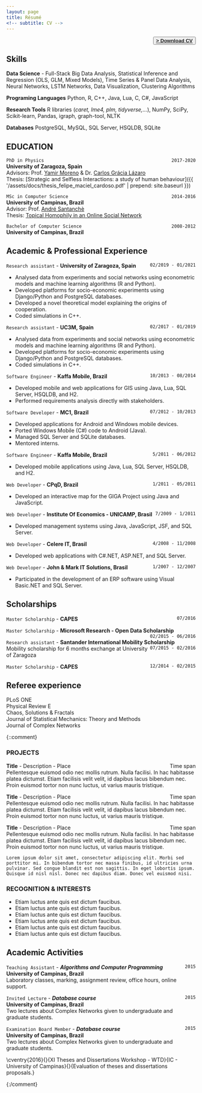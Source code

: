 ```yaml
---
layout: page
title: Résumé
<!-- subtitle: CV -->
---
```


<span style="float: right; ">
<!-- <a href="{{ '/assets/docs/cv_felipe_maciel_cardoso.pdf' | prepend: site.baseurl }}"><strong>> Download CV</strong></a> -->
<button name="button"><a href="{{ '/assets/docs/cv_felipe_maciel_cardoso.pdf' | prepend: site.baseurl }}"><strong>> Download CV</strong></a> </button>
 </span>

<br>

## Skills

**Data Science** - Full-Stack Big Data Analysis, Statistical Inference and Regression (OLS, GLM, Mixed Models), Time Series & Panel Data Analysis, Neural Networks, LSTM Networks, Data Visualization, Clustering Algorithms

**Programing Languages**  Python, R, C++, Java, Lua, C,  C\#, JavaScript

**Research Tools** R libraries (*caret, lme4, plm, tidyverse,...*), NumPy, SciPy, Scikit-learn, Pandas, igraph, graph-tool, NLTK

**Databases** PostgreSQL, MySQL, SQL Server, HSQLDB, SQLite

## EDUCATION

`PhD in Physics` <span style="float: right; ">`2017-2020`</span>  
**University of Zaragoza, Spain**  
Advisors: Prof. [Yamir Moreno](https://cosnet.bifi.es/people/yamir-moreno/) & Dr. [Carlos Grácia Lázaro](https://scholar.google.com/citations?user=YPBNyA4AAAAJ&hl=es)  
Thesis: [Strategic and Selfless Interactions: a study of human behaviour]({{ '/assets/docs/thesis_felipe_maciel_cardoso.pdf' | prepend: site.baseurl }})


`MSc in Computer Science` <span style="float: right; ">`2014-2016`</span>  
**University of Campinas, Brazil**  
Advisor: Prof. [André Santanchè](https://www.ic.unicamp.br/~santanch/)  
Thesis: [Topical Homophily in an Online Social Network](http://repositorio.unicamp.br/jspui/handle/REPOSIP/320878)

`Bachelor of Computer Science` <span style="float: right; ">`2008-2012`</span>  
**University of Campinas, Brazil**  

## Academic & Professional Experience

`Research assistant` - **University of Zaragoza, Spain** <span style="float: right; ">`02/2019 - 01/2021`</span>

- Analysed data from experiments and social networks using econometric models and machine learning algorithms (R and Python).
- Developed platforms for socio-economic experiments using Django/Python and PostgreSQL databases.  
- Developed a novel theoretical model explaining the origins of cooperation. 
- Coded simulations in C++.

`Research assistant` - **UC3M, Spain** <span style="float: right; ">`02/2017 - 01/2019`</span>  

- Analysed data from experiments and social networks using econometric models and machine learning algorithms (R and Python).
- Developed platforms for socio-economic experiments using Django/Python and PostgreSQL databases.  
- Coded simulations in C++.

`Software Engineer` - **Kaffa Mobile, Brazil** <span style="float: right; ">`10/2013 - 08/2014`</span>  

- Developed mobile and web applications for GIS using Java, Lua, SQL Server, HSQLDB, and H2.  
- Performed requirements analysis directly with stakeholders.

`Software Developer` - **MC1, Brazil** <span style="float: right; ">`07/2012 - 10/2013`</span>  

- Developed applications for Android and Windows mobile devices.  
- Ported Windows Mobile (C\#) code to Android (Java).  
- Managed SQL Server and SQLite databases.  
- Mentored interns.

`Software Engineer` - **Kaffa Mobile, Brazil** <span style="float: right; ">`5/2011 - 06/2012`</span>  

- Developed mobile applications using Java, Lua, SQL Server, HSQLDB, and H2.

`Web Developer` - **CPqD, Brazil** <span style="float: right; ">`1/2011 - 05/2011`</span>  

- Developed an interactive map for the GIGA Project using Java and JavaScript.

`Web Developer` - **Institute Of Economics - UNICAMP, Brasil** <span style="float: right; ">`7/2009 - 1/2011`</span>  

- Developed management systems using Java, JavaScript, JSF, and SQL Server.

`Web Developer` - **Celere IT, Brasil** <span style="float: right; ">`4/2008 - 11/2008`</span>  

- Developed web applications with C\#.NET, ASP.NET, and SQL Server.

`Web Developer` - **John & Mark IT Solutions, Brasil** <span style="float: right; ">`1/2007 - 12/2007`</span>  

- Participated in the development of an ERP software using Visual Basic.NET and SQL Server.

## Scholarships

`Master Scholarship` - **CAPES** <span style="float: right; ">`07/2016`</span>  

`Master Scholarship` - **Microsoft Research - Open Data Scholarship** <span style="float: right; ">`02/2015 - 06/2016`</span>  

`Research assistant` - **Santander International Mobility Scholarship** <span style="float: right; ">`07/2015 - 02/2016`</span>  
Mobility scholarship for 6 months exchange at University of Zaragoza

`Master Scholarship` - **CAPES** <span style="float: right; ">`12/2014 - 02/2015`</span>  

## Referee experience

PLoS ONE \
Physical Review E \
Chaos, Solutions & Fractals \
Journal of Statistical Mechanics: Theory and Methods \
Journal of Complex Networks

{::comment}

### PROJECTS

**Title** - Description - Place <span style="float: right; ">Time span</span>  
Pellentesque euismod odio nec mollis rutrum. Nulla facilisi. In hac habitasse platea dictumst. Etiam facilisis velit velit, id dapibus lacus bibendum nec. Proin euismod tortor non nunc luctus, ut varius mauris tristique.  

**Title** - Description - Place <span style="float: right; ">Time span</span>  
Pellentesque euismod odio nec mollis rutrum. Nulla facilisi. In hac habitasse platea dictumst. Etiam facilisis velit velit, id dapibus lacus bibendum nec. Proin euismod tortor non nunc luctus, ut varius mauris tristique.  

**Title** - Description - Place <span style="float: right; ">Time span</span>  
Pellentesque euismod odio nec mollis rutrum. Nulla facilisi. In hac habitasse platea dictumst. Etiam facilisis velit velit, id dapibus lacus bibendum nec. Proin euismod tortor non nunc luctus, ut varius mauris tristique.  




``` Lorem ipsum dolor sit amet, consectetur adipiscing elit. Morbi sed porttitor mi. In bibendum tortor nec massa finibus, id ultricies urna pulvinar. Sed congue blandit est non sagittis. In eget lobortis ipsum. Quisque id nisl nisl. Donec nec dapibus diam. Donec vel euismod nisi.  ```  

### RECOGNITION & INTERESTS

- Etiam luctus ante quis est dictum faucibus.
- Etiam luctus ante quis est dictum faucibus.
- Etiam luctus ante quis est dictum faucibus.
- Etiam luctus ante quis est dictum faucibus.
- Etiam luctus ante quis est dictum faucibus.
- Etiam luctus ante quis est dictum faucibus.


## Academic Activities

`Teaching Assistant` - ***Algorithms and Computer Programming***  <span style="float: right; ">`2015`</span>  
**University of Campinas, Brazil**  
Laboratory classes, marking, assignment review, office hours, online support.

`Invited Lecture` - ***Database course***  <span style="float: right; ">`2015`</span>  
**University of Campinas, Brazil**  
Two lectures about Complex Networks given to undergraduate and graduate students.

`Examination Board Member` - ***Database course***  <span style="float: right; ">`2015`</span>  
**University of Campinas, Brazil**  
Two lectures about Complex Networks given to undergraduate and graduate students.

\cventry{2016}{}{XI Theses and Dissertations Workshop - WTD}{IC - University of Campinas}{}{Evaluation of theses and dissertations proposals.}

{:/comment}